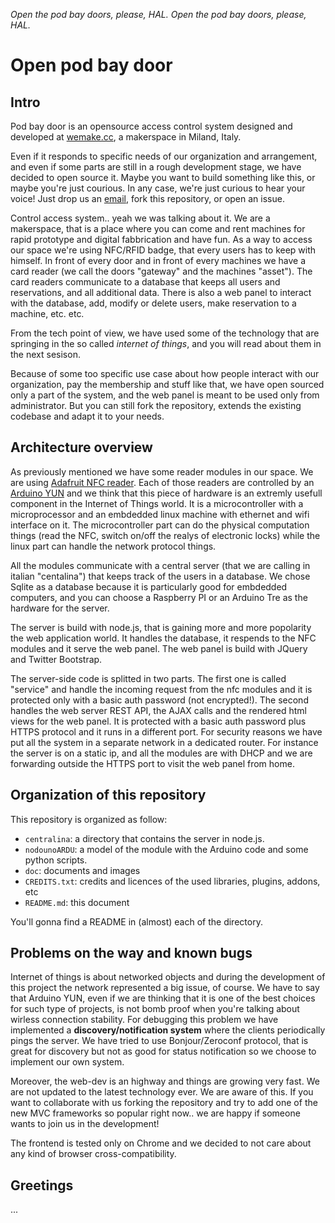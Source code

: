 
*Open the pod bay doors, please, HAL. Open the pod bay doors, please, HAL.*
# Open pod bay door

## Intro

Pod bay door is an opensource access control system designed and developed at [wemake.cc](http://wemake.cc), a makerspace in Miland, Italy.

Even if it responds to specific needs of our organization and arrangement, and even if some parts are still in a rough development stage, we have decided to open source it. Maybe you want to build something like this, or maybe you're just courious. In any case, we're just curious to hear your voice! Just drop us an [email](hello@wemake.cc), fork this repository, or open an issue.

Control access system.. yeah we was talking about it. We are a makerspace, that is a place where you can come and rent machines for rapid prototype and digital fabbrication and have fun. As a way to access our space we're using NFC/RFID badge, that every users has to keep with himself. In front of every door and in front of every machines we have a card reader (we call the doors "gateway" and the machines "asset"). The card readers communicate to a database that keeps all users and reservations, and all additional data. There is also a web panel to interact with the database, add, modify or delete users, make reservation to a machine, etc. etc.

From the tech point of view, we have used some of the technology that are springing in the so called *internet of things*, and you will read about them in the next sesison.

Because of some too specific use case about how people interact with our organization, pay the membership and stuff like that, we have open sourced only a part of the system, and the web panel is meant to be used only from administrator. But you can still fork the repository, extends the existing codebase and adapt it to your needs.

## Architecture overview

As previously mentioned we have some reader modules in our space. We are using [Adafruit NFC reader](http://www.adafruit.com/products/789). Each of those readers are controlled by an [Arduino YUN](http://arduino.cc/en/Main/ArduinoBoardYun?from=Products.ArduinoYUN) and we think that this piece of hardware is an extremly usefull component in the Internet of Things world. It is a microcontroller with a microprocessor and an embdedded linux machine with ethernet and wifi interface on it. The microcontroller part can do the physical computation things (read the NFC, switch on/off the realys of electronic locks) while the linux part can handle the network protocol things.

All the modules communicate with a central server (that we are calling in italian "centalina") that keeps track of the users in a database. We chose Sqlite as a database because it is particularly good for embdedded computers, and you can choose a Raspberry PI or an Arduino Tre as the hardware for the server.

The server is build with node.js, that is gaining more and more popolarity the web application world. It handles the database, it respends to the NFC modules and it serve the web panel. The web panel is build with JQuery and Twitter Bootstrap.

The server-side code is splitted in two parts. The first one is called "service" and handle the incoming request from the nfc modules and it is protected only with a basic auth password (not encrypted!). The second handles the web server REST API, the AJAX calls and the rendered html views for the web panel. It is protected with a basic auth password plus HTTPS protocol and it runs in a different port. For security reasons we have put all the system in a separate network in a dedicated router. For instance the server is on a static ip, and all the modules are with DHCP and we are forwarding outside the HTTPS port to visit the web panel from home.

## Organization of this repository

This repository is organized as follow:

- `centralina`: a directory that contains the server in node.js.
- `nodounoARDU`: a model of the module with the Arduino code and some python scripts.
- `doc`: documents and images
- `CREDITS.txt`: credits and licences of the used libraries, plugins, addons, etc
- `README.md`: this document

You'll gonna find a README in (almost) each of the directory.

## Problems on the way and known bugs

Internet of things is about networked objects and during the development of this project the network represented a big issue, of course. We have to say that Arduino YUN, even if we are thinking that it is one of the best choices for such type of projects, is not bomb proof when you're talking about wirless connection stability. For debugging this problem we have implemented a **discovery/notification system** where the clients periodically pings the server. We have tried to use Bonjour/Zeroconf protocol, that is great for discovery but not as good for status notification so we choose to implement our own system.

Moreover, the web-dev is an highway and things are growing very fast. We are not updated to the latest technology ever. We are aware of this. If you want to collaborate with us forking the repository and try to add one of the new MVC frameworks so popular right now.. we are happy if someone wants to join us in the development!

The frontend is tested only on Chrome and we decided to not care about any kind of browser cross-compatibility.



## Greetings

...